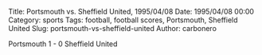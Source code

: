 Title: Portsmouth vs. Sheffield United, 1995/04/08
Date: 1995/04/08 00:00
Category: sports
Tags: football, football scores, Portsmouth, Sheffield United
Slug: portsmouth-vs-sheffield-united
Author: carbonero


Portsmouth 1 - 0 Sheffield United
